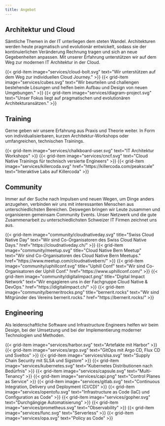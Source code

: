 ```yaml
---
title: Angebot
---
```


## Architektur und Cloud

Sämtliche Themen in der IT unterliegen dem steten Wandel. Architekturen werden heute pragmatisch und evolutionär
entwickelt, sodass sie der kontinuierlichen Veränderung Rechnung tragen und sich an neue Gegebenheiten anpassen. Mit
unserer Erfahrung unterstützen wir auf dem Weg zur modernen IT Architektur in der Cloud.

<div class="row">
  {{< grid-item
      image="services/cloud-bolt.svg"
      text="Wir unterstützen auf dem Weg zur individuellen Cloud Journey." >}}
  {{< grid-item
      image="services/cubes.svg"
      text="Wir beurteilen und challengen bestehende Lösungen und helfen beim Aufbau und Design von neuen Umgebungen." >}}
  {{< grid-item
      image="services/diagram-project.svg"
      text="Unser Fokus liegt auf pragmatischen und evolutionären Architekturansätzen." >}}
</div>

## Training

Gerne geben wir unsere Erfahrung aus Praxis und Theorie weiter. In Form von individualisierbaren, kurzen
Architektur-Workshops oder umfangreichen, technischen Trainings.

<div class="row">
  {{< grid-item
      image="services/chalkboard-user.svg"
      text="IT Architektur Workshops" >}}
  {{< grid-item
      image="services/cncf.svg"
      text="Cloud Native Trainings für technisch versierte Engineers" >}}
  {{< grid-item
      image="services/killercoda.svg"
      href="https://killercoda.com/peakscale"
      text="Interaktive Labs auf Killercoda" >}}
</div>

## Community

Immer auf der Suche nach Impulsen und neuen Wegen, um Dinge anders anzugehen, verbinden wir uns mit interessanten
Menschen aus unterschiedlichsten Bereichen. Deswegen bringen wir Leute zusammen und organisieren gemeinsam Community
Events. Unser Netzwerk und die gute Zusammenarbeit zu unterschiedlichsten Schweizer IT Firmen zeichnet uns aus.

<div class="row">
  {{< grid-item
      image="community/cloudnativeday.svg"
      title="Swiss Cloud Native Day"
      text="Wir sind Co-Organisatoren des Swiss Cloud Native Days."
      href="https://cloudnativeday.ch/" >}}
  {{< grid-item
      image="community/meetup.svg"
      title="Cloud Native Bern Meetup"
      text="Wir sind Co-Organisatoren des Cloud Native Bern Meetups."
      href="https://www.meetup.com/cloudnativebern/" >}}
  {{< grid-item
      image="community/uphillconf.svg"
      title="Uphill Conf"
      text="Wir sind Co-Organisatoren der Uphill Conf."
      href="https://www.uphillconf.com/" >}}
  {{< grid-item
      image="community/digitalimpact.png"
      title="Digital Impact Network"
      text="Wir engagieren uns in der Fachgruppe Cloud Native & DevOps."
      href="https://digitalimpact.ch/" >}}
  {{< grid-item
      image="community/berneritrocks.png"
      title="bernerit.rocks"
      text="Wir sind Mitgründer des Vereins bernerit.rocks."
      href="https://bernerit.rocks/" >}}
</div>

## Engineering

Als leidenschaftliche Software und Infrastructure Engineers helfen wir beim Design, bei der Umsetzung und bei der
Implementierung moderner Technologien und Methoden.

<div class="row">
  {{< grid-item
      image="services/harbor.svg"
      text="Artefakte mit Harbor" >}}
  {{< grid-item
      image="services/argo.svg"
      text="GitOps mit Argo CD, Flux CD und Sveltos" >}}
  {{< grid-item
      image="services/slsa.svg"
      text="Supply Chain Security mit SLSA und Sigstore" >}}
  {{< grid-item
      image="services/kubernetes.svg"
      text="Kubernetes Distributionen nach Bedürfnis" >}}
  {{< grid-item
      image="services/capsule.svg"
      text="Multi-Tenancy" >}}
  {{< grid-item
      image="services/capi.png"
      text="Control Planes as Service" >}}
  {{< grid-item
      image="services/gitlab.svg"
      text="Continuous Integration, Delivery und Deployment (CI/CD)" >}}
  {{< grid-item
      image="services/opentofu.svg"
      text="Infrastructure as Code (IaC) und Configuration as Code" >}}
  {{< grid-item
      image="services/gopher.svg"
      text="Durchgängige Automatisierung" >}}
  {{< grid-item
      image="services/prometheus.svg"
      text="Observability" >}}
  {{< grid-item
      image="services/func.svg"
      text="Serverless" >}}
  {{< grid-item
      image="services/opa.svg"
      text="Policy as Code" >}}
</div>
